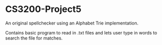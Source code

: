 # CS3200-Project5
An original spellchecker using an Alphabet Trie implementation.

Contains basic program to read in .txt files and lets user type in words to search the file for matches.
